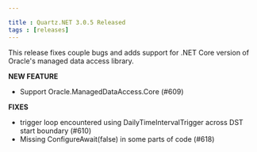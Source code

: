 ```yaml
---

title : Quartz.NET 3.0.5 Released
tags : [releases]
---
```


This release fixes couple bugs and adds support for .NET Core version of Oracle's managed data access library.

__NEW FEATURE__

* Support Oracle.ManagedDataAccess.Core (#609)

__FIXES__

* trigger loop encountered using DailyTimeIntervalTrigger across DST start boundary (#610)
* Missing ConfigureAwait(false) in some parts of code (#618)

<Download />
